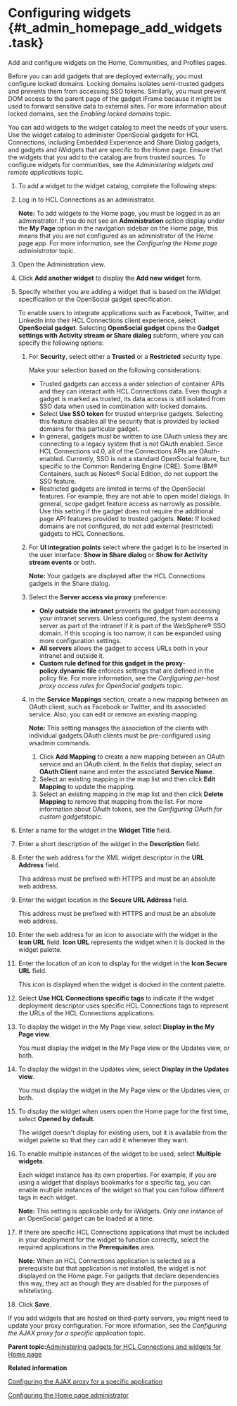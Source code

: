 # Configuring widgets {#t_admin_homepage_add_widgets .task}

Add and configure widgets on the Home, Communities, and Profiles pages.

Before you can add gadgets that are deployed externally, you must configure locked domains. Locking domains isolates semi-trusted gadgets and prevents them from accessing SSO tokens. Similarly, you must prevent DOM access to the parent page of the gadget iFrame because it might be used to forward sensitive data to external sites. For more information about locked domains, see the *Enabling locked domains* topic.

You can add widgets to the widget catalog to meet the needs of your users. Use the widget catalog to administer OpenSocial gadgets for HCL Connections, including Embedded Experience and Share Dialog gadgets, and gadgets and iWidgets that are specific to the Home page. Ensure that the widgets that you add to the catalog are from trusted sources. To configure widgets for communities, see the *Administering widgets and remote applications* topic.

1.  To add a widget to the widget catalog, complete the following steps:
2.  Log in to HCL Connections as an administrator.

    **Note:** To add widgets to the Home page, you must be logged in as an administrator. If you do not see an **Administration** option display under the **My Page** option in the navigation sidebar on the Home page, this means that you are not configured as an administrator of the Home page app. For more information, see the *Configuring the Home page administrator* topic.

3.  Open the Administration view.

4.  Click **Add another widget** to display the **Add new widget** form.

5.  Specify whether you are adding a widget that is based on the iWidget specification or the OpenSocial gadget specification.

    To enable users to integrate applications such as Facebook, Twitter, and LinkedIn into their HCL Connections client experience, select **OpenSocial gadget**. Selecting **OpenSocial gadget** opens the **Gadget settings with Activity stream or Share dialog** subform, where you can specify the following options:

    1.  For **Security**, select either a **Trusted** or a **Restricted** security type.

        Make your selection based on the following considerations:

        -   Trusted gadgets can access a wider selection of container APIs and they can interact with HCL Connections data. Even though a gadget is marked as trusted, its data access is still isolated from SSO data when used in combination with locked domains.
        -   Select **Use SSO token** for trusted enterprise gadgets. Selecting this feature disables all the security that is provided by locked domains for this particular gadget.
        -   In general, gadgets must be written to use OAuth unless they are connecting to a legacy system that is not OAuth enabled. Since HCL Connections v4.0, all of the Connections APIs are OAuth-enabled. Currently, SSO is not a standard OpenSocial feature, but specific to the Common Rendering Engine \(CRE\). Some IBM® Containers, such as Notes® Social Edition, do not support the SSO feature.
        -   Restricted gadgets are limited in terms of the OpenSocial features. For example, they are not able to open model dialogs. In general, scope gadget feature access as narrowly as possible. Use this setting if the gadget does not require the additional page API features provided to trusted gadgets.
        **Note:** If locked domains are not configured, do not add external \(restricted\) gadgets to HCL Connections.

    2.  For **UI integration points** select where the gadget is to be inserted in the user interface: **Show in Share dialog** or **Show for Activity stream events** or both.

        **Note:** Your gadgets are displayed after the HCL Connections gadgets in the Share dialog.

    3.  Select the **Server access via proxy** preference:

        -   **Only outside the intranet** prevents the gadget from accessing your intranet servers. Unless configured, the system deems a server as part of the intranet if it is part of the WebSphere® SSO domain. If this scoping is too narrow, it can be expanded using more configuration settings.
        -   **All servers** allows the gadget to access URLs both in your intranet and outside it.
        -   **Custom rule defined for this gadget in the proxy-policy.dynamic file** enforces settings that are defined in the policy file. For more information, see the *Configuring per-host proxy access rules for OpenSocial gadgets* topic.
    4.  In the **Service Mappings** section, create a new mapping between an OAuth client, such as Facebook or Twitter, and its associated service. Also, you can edit or remove an existing mapping.

        **Note:** This setting manages the association of the clients with individual gadgets.OAuth clients must be pre-configured using wsadmin commands.

        1.  Click **Add Mapping** to create a new mapping between an OAuth service and an OAuth client. In the fields that display, select an **OAuth Client** name and enter the associated **Service Name**.
        2.  Select an existing mapping in the map list and then click **Edit Mapping** to update the mapping.
        3.  Select an existing mapping in the map list and then click **Delete Mapping** to remove that mapping from the list.
        For more information about OAuth tokens, see the *Configuring OAuth for custom gadgets*topic.

6.  Enter a name for the widget in the **Widget Title** field.

7.  Enter a short description of the widget in the **Description** field.

8.  Enter the web address for the XML widget descriptor in the **URL Address** field.

    This address must be prefixed with HTTPS and must be an absolute web address.

9.  Enter the widget location in the **Secure URL Address** field.

    This address must be prefixed with HTTPS and must be an absolute web address.

10. Enter the web address for an icon to associate with the widget in the **Icon URL** field. **Icon URL** represents the widget when it is docked in the widget palette.

11. Enter the location of an icon to display for the widget in the **Icon Secure URL** field.

    This icon is displayed when the widget is docked in the content palette.

12. Select **Use HCL Connections specific tags** to indicate if the widget deployment descriptor uses specific HCL Connections tags to represent the URLs of the HCL Connections applications.

13. To display the widget in the My Page view, select **Display in the My Page view**.

    You must display the widget in the My Page view or the Updates view, or both.

14. To display the widget in the Updates view, select **Display in the Updates view**.

    You must display the widget in the My Page view or the Updates view, or both.

15. To display the widget when users open the Home page for the first time, select **Opened by default**.

    The widget doesn't display for existing users, but it is available from the widget palette so that they can add it whenever they want.

16. To enable multiple instances of the widget to be used, select **Multiple widgets**.

    Each widget instance has its own properties. For example, if you are using a widget that displays bookmarks for a specific tag, you can enable multiple instances of the widget so that you can follow different tags in each widget.

    **Note:** This setting is applicable only for iWidgets. Only one instance of an OpenSocial gadget can be loaded at a time.

17. If there are specific HCL Connections applications that must be included in your deployment for the widget to function correctly, select the required applications in the **Prerequisites** area.

    **Note:** When an HCL Connections application is selected as a prerequisite but that application is not installed, the widget is not displayed on the Home page. For gadgets that declare dependencies this way, they act as though they are disabled for the purposes of whitelisting.

18. Click **Save**.


If you add widgets that are hosted on third-party servers, you might need to update your proxy configuration. For more information, see the *Configuring the AJAX proxy for a specific application* topic.

**Parent topic:**[Administering gadgets for HCL Connections and widgets for Home page](../admin/c_admin_homepage_add_custom_widgets.md)

**Related information**  


[Configuring the AJAX proxy for a specific application](../secure/t_admin_config_ajax_proxy_feature.md)

[Configuring the Home page administrator](../install/t_create_admin.md)

